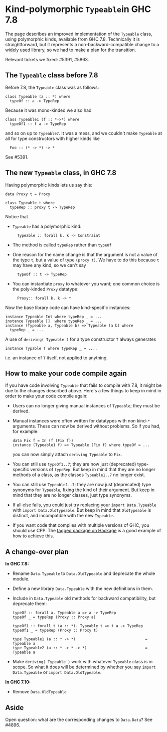 # Kind-polymorphic `Typeable`in GHC 7.8


The page describes an improved implementation of the `Typeable` class, using polymorphic kinds, available from GHC 7.8.  Technically it is straightforward, but it represents a non-backward-compatible change to a widely used library, so we had to make a plan for the transition.


Relevant tickets we fixed: #5391, #5863.

## The `Typeable` class before 7.8


Before 7.8, the `Typeable` class was as follows:

```wiki
class Typeable (a :: *) where
  typeOf :: a -> TypeRep
```


Because it was mono-kinded we also had

```wiki
class Typeable1 (f :: *->*) where
  typeOf1 :: f a -> TypeRep
```


and so on up to `Typeable7`.  It was a mess, and we couldn't make `Typeable` at all for
type constructors with higher kinds like

```wiki
  Foo :: (* -> *) -> *
```


See #5391.

## The new `Typeable` class, in GHC 7.8


Having polymorphic kinds lets us say this:

```wiki
data Proxy t = Proxy

class Typeable t where
  typeRep :: proxy t -> TypeRep
```


Notice that

- `Typeable` has a polymorphic kind:

  ```wiki
    Typeable :: forall k. k -> Constraint
  ```

- The method is called `typeRep` rather than `typeOf`

- One reason for the name change is that the argument is not a value of the type `t`, but a value of type `(proxy t)`.  We have to do this because `t` may have any kind, so we can't say 

  ```wiki
    typeOf :: t -> TypeRep
  ```

- You can instantiate `proxy` to whatever you want; one common choice is the poly-kinded `Proxy` datatype:

  ```wiki
    Proxy:: forall k. k -> *
  ```


Now the base library code can have kind-specific instances:

```wiki
instance Typeable Int where typeRep _ = ...
instance Typeable []  where typeRep _ = ...
instance (Typeable a, Typeable b) => Typeable (a b) where
  typeRep _ = ...
```


A use of `deriving( Typeable )` for a type constructor `T` always generates

```wiki
instance Typable T where typeRep _ = ....
```


i.e. an instance of `T` itself, not applied to anything.

## How to make your code compile again


If you have code involving `Typeable` that fails to compile with 7.8, it might be due to the changes described above. Here's a few things to keep in mind in order to make your code compile again:
  

- Users can no longer giving manual instances of `Typeable`; they must be derived.

- Manual instances were often written for datatypes with non kind-`*` arguments. These can now be derived without problems. So if you had, for example:

  ```wiki
  data Fix f = In (f (Fix f))
  instance (Typeable1 f) => Typeable (Fix f) where typeOf = ...
  ```

  you can now simply attach `deriving Typeable` to `Fix`.

- You can still use `typeOf1..7`; they are now just (deprecated) type-specific versions of `typeRep`. But keep in mind that they are no longer methods of a class, as the classes `Typeable1..7` no longer exist.

- You can still use `Typeable1..7`; they are now just (deprecated) type synonyms for `Typeable`, fixing the kind of their argument. But keep in mind that they are no longer classes, just type synonyms.

- If all else fails, you could just try replacing your `import Data.Typeable` with `import Data.OldTypeable`. But keep in mind that `OldTypeable` is distinct, and incompatible with the new `Typeable`.

- If you want code that compiles with multiple versions of GHC, you should use CPP. The [tagged package on Hackage](http://hackage.haskell.org/package/tagged) is a good example of how to achieve this.

## A change-over plan

**In GHC 7.8:**

- Rename `Data.Typeable` to `Data.OldTypeable` and deprecate the whole module.

- Define a new library `Data.Typeable` with the new definitions in them.

- Include in `Data.Typeable` old methods for backward compatibility, but deprecate them:

  ```wiki
  typeOf :: forall a. Typeable a => a -> TypeRep
  typeOf _ = typeRep (Proxy :: Proxy a)

  typeOf1 :: forall t (a :: *). Typeable t => t a -> TypeRep
  typeOf1 _ = typeRep (Proxy :: Proxy t)

  type Typeable1 (a :: * -> *)                               = Typeable a
  type Typeable2 (a :: * -> * -> *)                          = Typeable a
  ```

- Make `deriving( Typeable )` work with whatever `Typeable` class is in scope.  So what it does will be determined by whether you say `import Data.Typeable` or `import Data.OldTypeable`.

**In GHC  7.10:**

- Remove `Data.OldTypeable`

## Aside


Open question: what are the corresponding changes to `Data.Data`?  See #4896.
